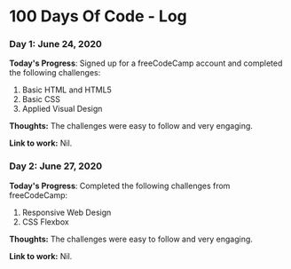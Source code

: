 # 100 Days Of Code - Log

### Day 1: June 24, 2020

**Today's Progress**: Signed up for a freeCodeCamp account and completed the following challenges:
1. Basic HTML and HTML5
2. Basic CSS
3. Applied Visual Design

**Thoughts:** The challenges were easy to follow and very engaging.

**Link to work:** Nil.



### Day 2: June 27, 2020

**Today's Progress**: Completed the following challenges from freeCodeCamp:
1. Responsive Web Design
2. CSS Flexbox

**Thoughts:** The challenges were easy to follow and very engaging.

**Link to work:** Nil.
